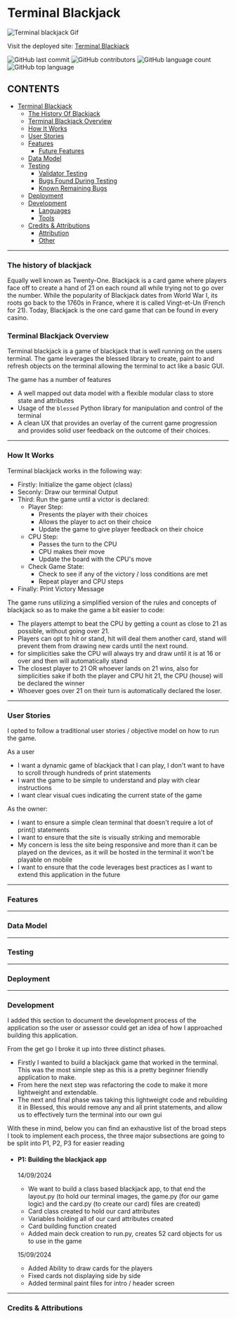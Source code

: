 # Terminal Blackjack

![Terminal blackjack Gif]()

Visit the deployed site: [Terminal Blackjack](https://shaAnder.github.io/Quizzical/)

![GitHub last commit](https://img.shields.io/github/last-commit/shaAnder/terminal_blackjack?color=red&style=for-the-badge)
![GitHub contributors](https://img.shields.io/github/contributors/shaAnder/terminal_blackjack?color=orange&style=for-the-badge)
![GitHub language count](https://img.shields.io/github/languages/count/shaAnder/terminal_blackjack?color=yellow&style=for-the-badge)
![GitHub top language](https://img.shields.io/github/languages/top/shaAnder/terminal_blackjack?color=green&style=for-the-badge)

## CONTENTS

- [Terminal Blackjack](#terminal-blackjack)
  - [The History Of Blackjack](#the-history-of-blackjack)
  - [Terminal Blackjack Overview](#terminal-blackjack-overview)
  - [How It Works](#how-it-works)
  - [User Stories](#user-stories)
  - [Features](#features)
    - [Future Features](#future-features)
  - [Data Model](#data-model)
  - [Testing](#testing)
    - [Validator Testing](#validator-testing)
    - [Bugs Found During Testing](#bugs-found-during-testing)
    - [Known Remaining Bugs](#known-remaining-bugs)
  - [Deployment](#deployment)
  - [Development](#development)
    - [Languages](#languages)
    - [Tools](#tools)
  - [Credits & Attributions](#credits---attributions)
    - [Attribution](#attributions-)
    - [Other](#other)

---

### The history of blackjack

Equally well known as Twenty-One. Blackjack is a card game where players face off to create a hand of 21 on each round all while trying not to go over the number. While the popularity of Blackjack dates from World War I, its roots go back to the 1760s in France, where it is called Vingt-et-Un (French for 21). Today, Blackjack is the one card game that can be found in every casino.

### Terminal Blackjack Overview

Terminal blackjack is a game of blackjack that is well running on the users terminal. The game leverages the blessed library to create, paint to and refresh objects on the terminal
allowing the terminal to act like a basic GUI.

The game has a number of features

- A well mapped out data model with a flexible modular class to store state and attributes
- Usage of the `blessed` Python library for manipulation and control of the terminal
- A clean UX that provides an overlay of the current game progression and provides solid user feedback on the outcome of their choices.

---

### How It Works

Terminal blackjack works in the following way:

- Firstly: Initialize the game object (class)
- Seconly: Draw our terminal Output
- Third: Run the game until a victor is declared:
  - Player Step:
    - Presents the player with their choices
    - Allows the player to act on their choice
    - Update the game to give player feedback on their choice
  - CPU Step:
    - Passes the turn to the CPU
    - CPU makes their move
    - Update the board with the CPU's move
  - Check Game State:
    - Check to see if any of the victory / loss conditions are met
    - Repeat player and CPU steps
- Finally: Print Victory Message

The game runs utilizing a simplified version of the rules and concepts of blackjack so as to make the game a bit easier to code:

- The players attempt to beat the CPU by getting a count as close to 21 as possible, without going over 21.
- Players can opt to hit or stand, hit will deal them another card, stand will prevent them from drawing new cards until the next round.
- for simplicities sake the CPU will always try and draw until it is at 16 or over and then will automatically stand
- The closest player to 21 OR whoever lands on 21 wins, also for simplicities sake if both the player and CPU hit 21, the CPU (house) will be declared the winner
- Whoever goes over 21 on their turn is automatically declared the loser.

---

### User Stories

I opted to follow a traditional user stories / objective model on how to run the game.

As a user

- I want a dynamic game of blackjack that I can play, I don't want to have to scroll through hundreds of print statements
- I want the game to be simple to understand and play with clear instructions
- I want clear visual cues indicating the current state of the game

As the owner:

- I want to ensure a simple clean terminal that doesn't require a lot of print() statements
- I want to ensure that the site is visually striking and memorable
- My concern is less the site being responsive and more than it can be played on the devices, as it will be hosted in the terminal it won't be playable on mobile
- I want to ensure that the code leverages best practices as I want to extend this application in the future

---

### Features

---

### Data Model

---

### Testing

---

### Deployment

---

### Development

I added this section to document the development process of the application so the user or assessor could get an idea of how I approached building this application.

From the get go I broke it up into three distinct phases.

- Firstly I wanted to build a blackjack game that worked in the terminal. This was the most simple step as this is a pretty beginner friendly application to make.
- From here the next step was refactoring the code to make it more lightweight and extendable.
- The next and final phase was taking this lightweight code and rebuilding it in Blessed, this would remove any and all print statements, and allow us to effectively turn the terminal into our own gui

With these in mind, below you can find an exhaustive list of the broad steps I took to implement each process, the three major subsections are going to be split into P1, P2, P3 for easier reading

- #### P1: Building the blackjack app

  14/09/2024

  - We want to build a class based blackjack app, to that end the layout.py (to hold our terminal images, the game.py (for our game logic) and the card.py (to create our card) files are created)
  - Card class created to hold our card attributes
  - Variables holding all of our card attributes created
  - Card building function created
  - Added main deck creation to run.py, creates 52 card objects for us to use in the game

  15/09/2024

  - Added Ability to draw cards for the players
  - Fixed cards not displaying side by side
  - Added terminal paint files for intro / header screen

---

### Credits & Attributions

